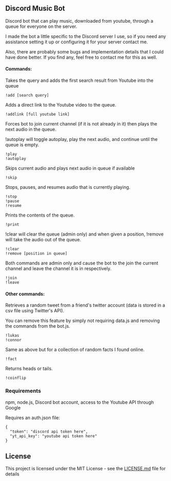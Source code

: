 ## Discord Music Bot

Discord bot that can play music, downloaded from youtube, through a queue for everyone on the server. 

I made the bot a little specific to the Discord server I use, so if you need any assistance setting it up or configuring it for your server contact me.

Also, there are probably some bugs and implementation details that I could have done better. If you find any, feel free to contact me for this as well.

#### Commands:
Takes the query and adds the first search result from Youtube into the queue
```
!add [search query]
```
Adds a direct link to the Youtube video to the queue.
```
!addlink [full youtube link]
```
Forces bot to join current channel (if it is not already in it) then plays the next audio in the queue.

!autoplay will toggle autoplay, play the next audio, and continue until the queue is empty.
```
!play
!autoplay
```
Skips current audio and plays next audio in queue if available
```
!skip
```
Stops, pauses, and resumes audio that is currently playing.
```
!stop 
!pause 
!resume
```
Prints the contents of the queue.
```
!print
```
!clear will clear the queue (admin only) and when given a position, !remove will take the audio out of the queue.
```
!clear
!remove [position in queue]
```
Both commands are admin only and cause the bot to the join the current channel and leave the channel it is in respectively.
```
!join 
!leave
```
#### Other commands:
Retrieves a random tweet from a friend's twitter account (data is stored in a csv file using Twitter's API). 

You can remove this feature by simply not requiring data.js and removing the commands from the bot.js.
```
!lukas
!connor
```
Same as above but for a collection of random facts I found online.
```
!fact
```
Returns heads or tails.
```
!coinflip
```

### Requirements

npm, node.js, Discord bot account, access to the Youtube API through Google

Requires an auth.json file:

```
{
  "token": "discord api token here",
  "yt_api_key": "youtube api token here"
}
```

## License

This project is licensed under the MIT License - see the [LICENSE.md](LICENSE.md) file for details

